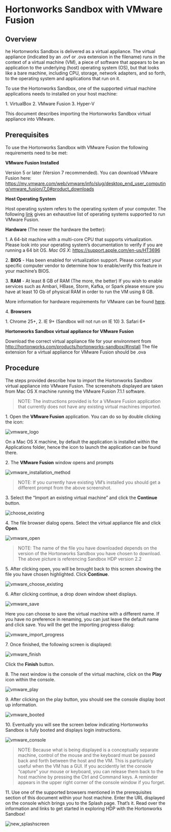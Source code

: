 # Hortonworks Sandbox with VMware Fusion

## Overview

he Hortonworks Sandbox is delivered as a virtual appliance.  The virtual appliance (indicated by an .ovf or .ova extension in the filename) runs in the context of a virtual machine (VM), a piece of software that appears to be an application to the underlying (host) operating system (OS), but that looks like a bare machine, including CPU, storage, network adapters, and so forth, to the operating system and applications that run on it.

To use the Hortonworks Sandbox, one of the supported virtual machine applications needs to installed on your host machine:

1\.      VirtualBox
2\.     VMware Fusion
3\.     Hyper-V

This document describes importing the Hortonworks Sandbox virtual appliance into VMware.

## Prerequisites

To use the Hortonworks Sandbox with VMware Fusion the following requirements need to be met:

**VMware Fusion Installed**

Version 5 or later (Version 7 recommended). You can download VMware Fusion here:
https://my.vmware.com/web/vmware/info/slug/desktop_end_user_computing/vmware_fusion/7_0#product_downloads

**Host Operating System**

Host operating system refers to the operating system of your computer.  The following [link](https://www.vmware.com/support/fusion/faq/requirements) gives an exhaustive list of operating systems supported to run VMware Fusion.

**Hardware** (The newer the hardware the better):

1\. A 64-bit machine with a multi-core CPU that supports virtualization. Please look into your operating system’s documentation to verify if you are running a 64 bit OS.
_Mac OS X_:
https://support.apple.com/en-us/HT3696

2\. **BIOS** - Has been enabled for virtualization support.  Please contact your specific computer vendor to determine how to enable/verify this feature in your machine’s BIOS.

3\. **RAM** - At least 8 GB of RAM (The more, the better)
If you wish to enable services such as Ambari, HBase, Storm, Kafka, or Spark please ensure you have at least 10 Gb of physical RAM in order to run the VM using 8 GB.

More information for hardware requirements for VMware can be found [here](https://www.vmware.com/support/fusion/faq/requirements).

4\. **Browsers**

1\.  Chrome 25+,
2\.  IE 9+ (Sandbox will not run on IE 10)
3\.  Safari 6+

**Hortonworks Sandbox virtual appliance for VMware Fusion**

Download the correct virtual appliance file for your environment from http://hortonworks.com/products/hortonworks-sandbox/#install
The file extension for a virtual appliance for VMware Fusion should be .ova

## Procedure
The steps provided describe how to import the Hortonworks Sandbox virtual appliance into VMware Fusion.  The screenshots displayed are taken from Mac OS X machine running the VMware Fusion 7.1.1 software.

> NOTE:  The instructions provided is for a VMware Fusion application that currently does not have any existing virtual machines imported.

1\.	Open the **VMware Fusion** application.
You can do so by double clicking the icon:

![vmware_logo](/assets/import-hortonworks-sandbox-on-vmware/vmware_logo.png)

On a Mac OS X machine, by default the application is installed within the Applications folder, hence the icon to launch the application can be found there.

2\.	The **VMware Fusion** window opens and prompts

![vmware_installation_method](/assets/import-hortonworks-sandbox-on-vmware/vmware_installation_method.png)

> NOTE:  If you currently have existing VM’s installed you should get a different prompt from the above screenshot.

3\.	Select the “Import an existing virtual machine” and click the **Continue** button.

![choose_existing](/assets/import-hortonworks-sandbox-on-vmware/choose_existing.png)

4\.	The file browser dialog opens.  Select the virtual appliance file and click **Open**.

![vmware_open](/assets/import-hortonworks-sandbox-on-vmware/vmware_open.png)

> NOTE:  The name of the file you have downloaded depends on the version of the Hortonworks Sandbox you have chosen to download.  The above picture is referencing Sandbox HDP version 2.2

5\.	After clicking open, you will be brought back to this screen showing the file you have chosen highlighted.  Click **Continue**.

![vmware_choose_existing](/assets/import-hortonworks-sandbox-on-vmware/vmware_choose_existing.png)

6\.	After clicking continue, a drop down window sheet displays.

![vmware_save](/assets/import-hortonworks-sandbox-on-vmware/vmware_save.png)

Here you can choose to save the virtual machine with a different name.  If you have no preference in renaming, you can just leave the default name and click save.  You will the get the importing progress dialog:

![vmware_import_progress](/assets/import-hortonworks-sandbox-on-vmware/vmware_import_progress.png)

7\.	Once finished, the following screen is displayed:

![vmware_finish](/assets/import-hortonworks-sandbox-on-vmware/vmware_finish.png)

Click the **Finish** button.

8\.	The next window is the console of the virtual machine, click on the **Play** icon within the console.

![vmware_play](/assets/import-hortonworks-sandbox-on-vmware/vmware_play.png)

9\.	After clicking on the play button, you should see the console display boot up information.

![vmware_booted](/assets/import-hortonworks-sandbox-on-vmware/vmware_booted.png)

10\. Eventually you will see the screen below indicating Hortonworks Sandbox is fully booted and displays login instructions.

![vmware_console](/assets/import-hortonworks-sandbox-on-vmware/vmware_console.png)

> NOTE: Because what is being displayed is a conceptually separate machine, control of the mouse and the keyboard must be passed back and forth between the host and the VM. This is particularly useful when the VM has a GUI.  If you accidently let the console “capture” your mouse or keyboard, you can release them back to the host machine by pressing the Ctrl and Command keys. A reminder appears in the upper right corner of the console window if you forget.

11\. Use one of the supported browsers mentioned in the prerequisites section of this document within your host machine.  Enter the URL displayed on the console which brings you to the Splash page.  That’s it. Read over the information and links to get started in exploring HDP with the Hortonworks Sandbox!

![new_splashscreen](/assets/import-hortonworks-sandbox-on-vmware/new_splashscreen.png)
